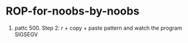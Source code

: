# ROP-for-noobs-by-noobs


1. pattc 500. 
  Step 2: r + copy + paste pattern and watch the program SIGSEGV

